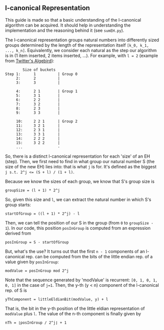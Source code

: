 ## l-canonical Representation

This guide is made so that a basic understanding of the l-canonical algorithm can be acquired. It should
help in understanding the implementation and the reasoning behind it (see `sumEH.py`).

The l-canonical representation groups natural numbers into differently sized groups determined by the
length of the representation itself `[k_0, k_1, ..., k_n]`. Equivalently, we consider each natural as
the step our algorithm is in (1 item inserted, 2 items inserted, ...). For example, with `l = 2` 
(example from [Twitter's Algebird](https://twitter.github.io/algebird/datatypes/approx/exponential_histogram.html)):

            Size of buckets
    Step 1:      1          | Group 0
         2:      2          |
         3:      3          |

         4:      2 1        | Group 1
         5:      3 1        |
         6:      2 2        |
         7:      3 2        |
         8:      2 3        |
         9:      3 3        |

         10:     2 2 1      | Group 2
         11:     3 2 1      |
         12:     2 3 1      |
         13:     3 3 1      |
         14:     2 2 2      |
         15:     3 2 2      |
         ...                ·

So, there is a distinct l-canonical representation for each 'size' of an EH (step). Then, we first need to 
find in what group our natural number S (the size of the new EH) lies into: that is what `j` is for.
It's defined as the biggest `j s.t. 2^j <= (S + l) / (1 + l)`.

Because we know the sizes of each group, we know that S's group size is

    groupSize = (l + 1) * 2^j

So, given this size and `l`, we can extract the natural number in which S's group starts:

    startOfGroup = ((l + 1) * 2^j) - l

Then, we can tell the position of our S in the group (from `0` to `groupSize - 1`). In our code, this position `posInGroup` is
computed from an expression derived from

    posInGroup = S - startOfGroup

But, what's the use? It turns out that the first `n - 1` components of an l-canonical rep. can be computed
from the bits of the little endian rep. of a value given by `posInGroup`:

    modValue = posInGroup mod 2^j

Note that the sequence generated by 'modValue' is recurrent: `[0, 1, 0, 1, 0, 1]` in the case of `j=1`. Then, the y-th (y < n)
component of the l-canonical rep. of S is

    yThComponent = littleEldianBit(modValue, y) + l

That is, the bit in the y-th position of the little eldian representation of `modValue` plus `l`.
The value of the n-th component is finally given by

    nTh = ⌊posInGroup / 2^j⌋ + 1
